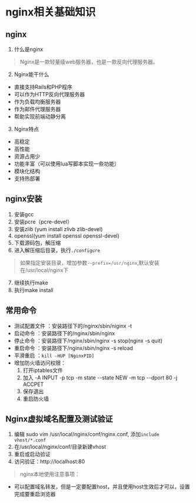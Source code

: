 # nginx相关基础知识

## nginx
1. 什么是nginx
>Nginx是一款轻量级web服务器，也是一款反向代理服务器。
2. Nginx能干什么
  - 直接支持Rails和PHP程序
  - 可以作为HTTP反向代理服务器
  - 作为负载均衡服务器
  - 作为邮件代理服务器
  - 帮助实现前端动静分离
3. Nginx特点
- 高稳定
- 高性能
- 资源占用少
- 功能丰富（可以使用lua写脚本实现一些功能）
- 模块化结构
- 支持热部署

## nginx安装
1. 安装gcc
2. 安装pcre（pcre-devel）
3. 安装zlib (yum install zlivb zlib-devel)
4. openssl(yum install openssl openssl-devel)
5. 下载源码包，解压缩
6. 进入解压缩后目录，执行`./configure`
> 如果指定安装目录，增加参数`--prefix=/usr/nginx`,默认安装在/usr/local/nginx下
7. 继续执行make
8. 执行make install

## 常用命令
- 测试配置文件 ：安装路径下的/nginx/sbin/niginx -t
- 启动命令 ：安装路径下的/nginx/sbin/nginx
- 停止命令 ：安装路径下/nginx/sbin/nginx -s stop(nginx -s quit)
- 重启命令 ：安装路径下/nginx/sbin/nginx -s reload
- 平滑重启 ：`kill -HUP [NginxPID]`
- 增加防火墙访问权限：
   1. 打开iptables文件
   2. 加入 -A INPUT -p tcp -m state --state NEW -m tcp --dport 80 -j ACCPET
   3. 保存退出
   4. 重启防火墙

## Nginx虚拟域名配置及测试验证
1. 编辑 sudo vim /usr/local/nginx/conf/nginx.conf, 添加`include vhost/*.conf`
2. 在/usr/local/nginx/conf/目录新建vhost
3. 重启或启动验证
4. 访问验证：http://localhost:80

>nginx本地使用注意事项：

- 可以配置域名转发，但是一定要配置host，并且使用host生效后才可以，设置完成要重启浏览器
